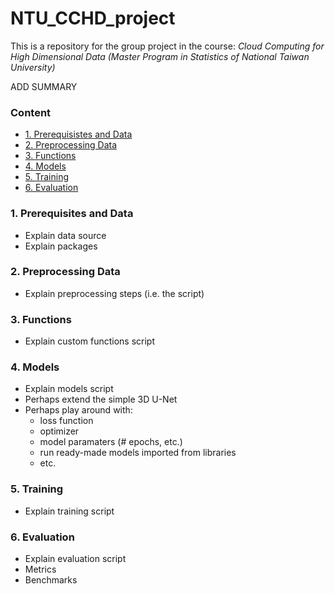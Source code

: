 # NTU_CCHD_project
This is a repository for the group project in the course: *Cloud Computing for High Dimensional Data (Master Program in Statistics of National Taiwan University)*

ADD SUMMARY

### Content
* [1. Prerequisistes and Data](#1-prerequisites-and-data)
* [2. Preprocessing Data](#2-preprocessing-data)
* [3. Functions](#3-functions)
* [4. Models](#4-models)
* [5. Training](#5-training)
* [6. Evaluation](#6-evaluation)

### 1. Prerequisites and Data
- Explain data source
- Explain packages

### 2. Preprocessing Data
- Explain preprocessing steps (i.e. the script)

### 3. Functions
- Explain custom functions script

### 4. Models
- Explain models script
- Perhaps extend the simple 3D U-Net
- Perhaps play around with:
  - loss function
  - optimizer
  - model paramaters (# epochs, etc.)
  - run ready-made models imported from libraries
  - etc. 

### 5. Training
- Explain training script

### 6. Evaluation
- Explain evaluation script
- Metrics
- Benchmarks

